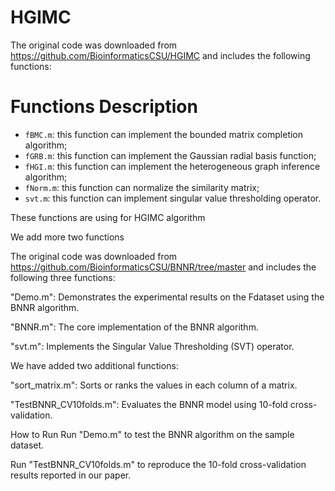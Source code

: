 # HGIMC

The original code was downloaded from https://github.com/BioinformaticsCSU/HGIMC and includes the following functions:
# Functions Description


* ```fBMC.m```: this function can implement the bounded matrix completion algorithm;
* ```fGRB.m```: this function can implement the Gaussian radial basis function;
* ```fHGI.m```: this function can implement the heterogeneous graph inference algorithm;
* ```fNorm.m```: this function can normalize the similarity matrix;
* ```svt.m```: this function can implement singular value thresholding operator.

These functions are using for HGIMC algorithm

We add more two functions


The original code was downloaded from https://github.com/BioinformaticsCSU/BNNR/tree/master and includes the following three functions:

"Demo.m": Demonstrates the experimental results on the Fdataset using the BNNR algorithm.

"BNNR.m": The core implementation of the BNNR algorithm.

"svt.m": Implements the Singular Value Thresholding (SVT) operator.

We have added two additional functions:

"sort_matrix.m": Sorts or ranks the values in each column of a matrix.

"TestBNNR_CV10folds.m": Evaluates the BNNR model using 10-fold cross-validation.

How to Run
Run "Demo.m" to test the BNNR algorithm on the sample dataset.

Run "TestBNNR_CV10folds.m" to reproduce the 10-fold cross-validation results reported in our paper.
